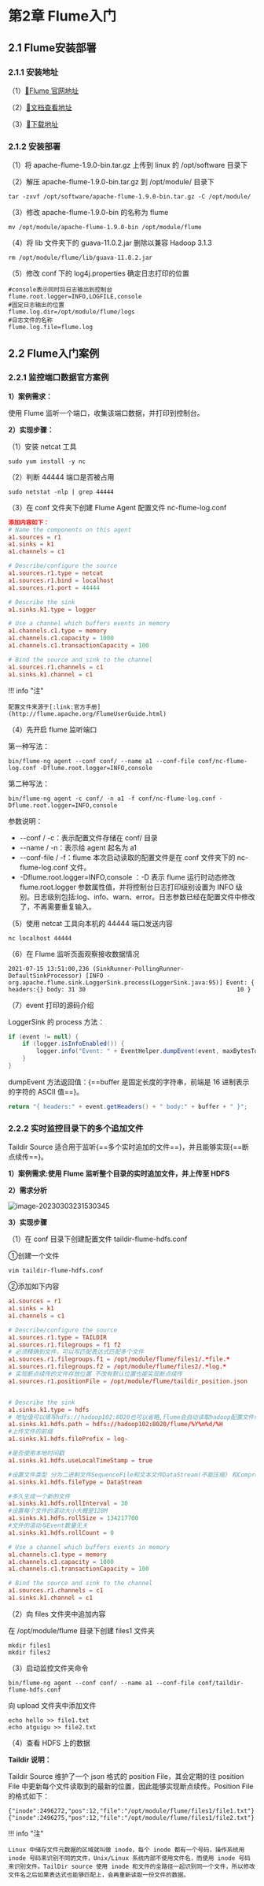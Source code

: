 # 第2章 Flume入门

## 2.1 Flume安装部署

### 2.1.1 安装地址

（1）[:link:Flume 官网地址](http://flume.apache.org/)

（2）[:link:文档查看地址](http://flume.apache.org/FlumeUserGuide.html)

（3）[:link:下载地址](http://archive.apache.org/dist/flume/)

### 2.1.2 安装部署

（1）将 apache-flume-1.9.0-bin.tar.gz 上传到 linux 的 /opt/software 目录下

（2）解压 apache-flume-1.9.0-bin.tar.gz 到 /opt/module/ 目录下

```shell
tar -zxvf /opt/software/apache-flume-1.9.0-bin.tar.gz -C /opt/module/
```

（3）修改 apache-flume-1.9.0-bin 的名称为 flume

```shell
mv /opt/module/apache-flume-1.9.0-bin /opt/module/flume
```

（4）将 lib 文件夹下的 guava-11.0.2.jar 删除以兼容 Hadoop 3.1.3

```shell
rm /opt/module/flume/lib/guava-11.0.2.jar
```

（5）修改 conf 下的 log4j.properties 确定日志打印的位置

```properties title="log4j.properties"
#console表示同时将日志输出到控制台
flume.root.logger=INFO,LOGFILE,console
#固定日志输出的位置
flume.log.dir=/opt/module/flume/logs
#日志文件的名称
flume.log.file=flume.log
```

## 2.2 Flume入门案例

### 2.2.1 监控端口数据官方案例

**1）案例需求：**

使用 Flume 监听一个端口，收集该端口数据，并打印到控制台。 

**2）实现步骤：**

（1）安装 netcat 工具

```shell
sudo yum install -y nc
```

（2）判断 44444 端口是否被占用

```shell
sudo netstat -nlp | grep 44444
```

（3）在 conf 文件夹下创建 Flume Agent 配置文件 nc-flume-log.conf

```conf title="nc-flume-log.conf"
添加内容如下：
# Name the components on this agent
a1.sources = r1
a1.sinks = k1
a1.channels = c1

# Describe/configure the source
a1.sources.r1.type = netcat
a1.sources.r1.bind = localhost
a1.sources.r1.port = 44444

# Describe the sink
a1.sinks.k1.type = logger

# Use a channel which buffers events in memory
a1.channels.c1.type = memory
a1.channels.c1.capacity = 1000
a1.channels.c1.transactionCapacity = 100

# Bind the source and sink to the channel
a1.sources.r1.channels = c1
a1.sinks.k1.channel = c1
```

!!! info "注"

    配置文件来源于[:link:官方手册](http://flume.apache.org/FlumeUserGuide.html)

（4）先开启 flume 监听端口

第一种写法：

```shell
bin/flume-ng agent --conf conf/ --name a1 --conf-file conf/nc-flume-log.conf -Dflume.root.logger=INFO,console
```

第二种写法：

```shell
bin/flume-ng agent -c conf/ -n a1 -f conf/nc-flume-log.conf -Dflume.root.logger=INFO,console
```

参数说明：

- --conf / -c：表示配置文件存储在 conf/ 目录
- --name / -n：表示给 agent 起名为 a1
- --conf-file / -f：flume 本次启动读取的配置文件是在 conf 文件夹下的 nc-flume-log.conf 文件。
- -Dflume.root.logger=INFO,console ：-D 表示 flume 运行时动态修改 flume.root.logger 参数属性值，并将控制台日志打印级别设置为 INFO 级别。日志级别包括:log、info、warn、error。日志参数已经在配置文件中修改了，不再需要重复输入。

（5）使用 netcat 工具向本机的 44444 端口发送内容

```shell
nc localhost 44444
```

（6）在 Flume 监听页面观察接收数据情况

```shell
2021-07-15 13:51:00,236 (SinkRunner-PollingRunner-DefaultSinkProcessor) [INFO - org.apache.flume.sink.LoggerSink.process(LoggerSink.java:95)] Event: { headers:{} body: 31 30                                           10 }
```

（7）event 打印的源码介绍

LoggerSink 的 process 方法：

```java
if (event != null) {
    if (logger.isInfoEnabled()) {
        logger.info("Event: " + EventHelper.dumpEvent(event, maxBytesToLog));
    }
}
```

dumpEvent 方法返回值：{==buffer 是固定长度的字符串，前端是 16 进制表示的字符的 ASCII 值==}。

```java
return "{ headers:" + event.getHeaders() + " body:" + buffer + " }";
```

### 2.2.2 实时监控目录下的多个追加文件

Taildir Source 适合用于监听{==多个实时追加的文件==}，并且能够实现{==断点续传==}。

**1）案例需求:使用 Flume 监听整个目录的实时追加文件，并上传至 HDFS** 

**2）需求分析**

![image-20230303231530345](https://cos.gump.cloud/uPic/image-20230303231530345.png)

**3）实现步骤**

（1）在 conf 目录下创建配置文件 taildir-flume-hdfs.conf

①创建一个文件

```shell
vim taildir-flume-hdfs.conf
```

②添加如下内容

```conf title="taildir-flume-hdfs.conf"
a1.sources = r1
a1.sinks = k1
a1.channels = c1

# Describe/configure the source
a1.sources.r1.type = TAILDIR
a1.sources.r1.filegroups = f1 f2
# 必须精确到文件，可以写匹配表达式匹配多个文件
a1.sources.r1.filegroups.f1 = /opt/module/flume/files1/.*file.*
a1.sources.r1.filegroups.f2 = /opt/module/flume/files2/.*log.*
# 实现断点续传的文件存放位置 不改有默认位置也能实现断点续传
a1.sources.r1.positionFile = /opt/module/flume/taildir_position.json


# Describe the sink
a1.sinks.k1.type = hdfs
# 地址值可以填写hdfs://hadoop102:8020也可以省略,flume会自动读取hadoop配置文件信息获取地址
a1.sinks.k1.hdfs.path = hdfs://hadoop102:8020/flume/%Y%m%d/%H
#上传文件的前缀
a1.sinks.k1.hdfs.filePrefix = log-

#是否使用本地时间戳
a1.sinks.k1.hdfs.useLocalTimeStamp = true

#设置文件类型 分为二进制文件SequenceFile和文本文件DataStream(不能压缩) 和CompressedStream(可以压缩)
a1.sinks.k1.hdfs.fileType = DataStream

#多久生成一个新的文件
a1.sinks.k1.hdfs.rollInterval = 30
#设置每个文件的滚动大小大概是128M
a1.sinks.k1.hdfs.rollSize = 134217700
#文件的滚动与Event数量无关
a1.sinks.k1.hdfs.rollCount = 0 

# Use a channel which buffers events in memory
a1.channels.c1.type = memory
a1.channels.c1.capacity = 1000
a1.channels.c1.transactionCapacity = 100

# Bind the source and sink to the channel
a1.sources.r1.channels = c1
a1.sinks.k1.channel = c1
```

（2）向 files 文件夹中追加内容

在 /opt/module/flume 目录下创建 files1 文件夹

```shell
mkdir files1
mkdir files2
```

（3）启动监控文件夹命令

```shell
bin/flume-ng agent --conf conf/ --name a1 --conf-file conf/taildir-flume-hdfs.conf
```

向 upload 文件夹中添加文件

```shell
echo hello >> file1.txt
echo atguigu >> file2.txt
```

（4）查看 HDFS 上的数据

**Taildir 说明：**

Taildir Source 维护了一个 json 格式的 position File，其会定期的往 position File 中更新每个文件读取到的最新的位置，因此能够实现断点续传。Position File 的格式如下：

```shell
{"inode":2496272,"pos":12,"file":"/opt/module/flume/files1/file1.txt"}
{"inode":2496275,"pos":12,"file":"/opt/module/flume/files1/file2.txt"}
```

!!! info "注"

    Linux 中储存文件元数据的区域就叫做 inode，每个 inode 都有一个号码，操作系统用 inode 号码来识别不同的文件，Unix/Linux 系统内部不使用文件名，而使用 inode 号码来识别文件。TailDir source 使用 inode 和文件的全路径一起识别同一个文件，所以修改文件名之后如果表达式也能够匹配上，会再重新读取一份文件的数据。
